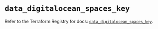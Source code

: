 # `data_digitalocean_spaces_key`

Refer to the Terraform Registry for docs: [`data_digitalocean_spaces_key`](https://registry.terraform.io/providers/digitalocean/digitalocean/2.61.0/docs/data-sources/spaces_key).
